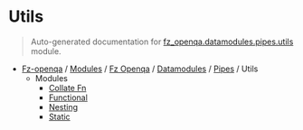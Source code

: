 # Utils

> Auto-generated documentation for [fz_openqa.datamodules.pipes.utils](blob/master/fz_openqa/datamodules/pipes/utils/__init__.py) module.

- [Fz-openqa](../../../../README.md#fz-openqa-index) / [Modules](../../../../MODULES.md#fz-openqa-modules) / [Fz Openqa](../../../index.md#fz-openqa) / [Datamodules](../../index.md#datamodules) / [Pipes](../index.md#pipes) / Utils
    - Modules
        - [Collate Fn](collate_fn.md#collate-fn)
        - [Functional](functional.md#functional)
        - [Nesting](nesting.md#nesting)
        - [Static](static.md#static)
